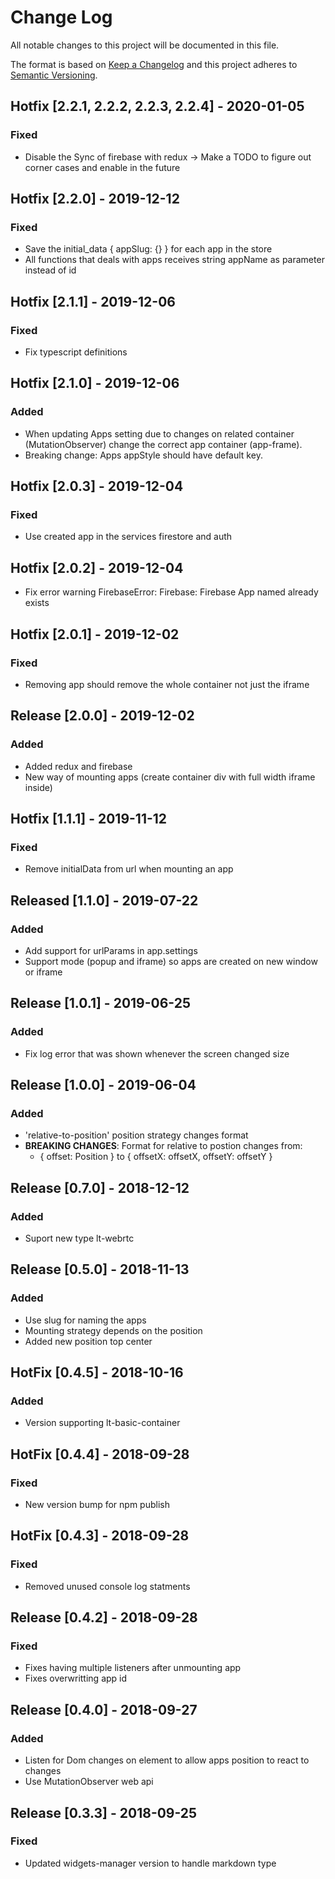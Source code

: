# Change Log
All notable changes to this project will be documented in this file.

The format is based on [Keep a Changelog](http://keepachangelog.com/)
and this project adheres to [Semantic Versioning](http://semver.org/).

## Hotfix [2.2.1, 2.2.2, 2.2.3, 2.2.4] - 2020-01-05
### Fixed
- Disable the Sync of firebase with redux -> Make a TODO to figure out corner
cases and enable in the future

## Hotfix [2.2.0] - 2019-12-12
### Fixed
- Save the initial_data { appSlug: {} } for each app in the store
- All functions that deals with apps receives string appName as parameter instead of id

## Hotfix [2.1.1] - 2019-12-06
### Fixed
- Fix typescript definitions

## Hotfix [2.1.0] - 2019-12-06
### Added
- When updating Apps setting due to changes on related container (MutationObserver)
change the correct app container (app-frame).
- Breaking change: Apps appStyle should have default key.

## Hotfix [2.0.3] - 2019-12-04
### Fixed
- Use created app in the services firestore and auth 

## Hotfix [2.0.2] - 2019-12-04
- Fix error warning FirebaseError: Firebase: Firebase App named already exists

## Hotfix [2.0.1] - 2019-12-02
### Fixed
- Removing app should remove the whole container not just the iframe

## Release [2.0.0] - 2019-12-02
### Added
- Added redux and firebase
- New way of mounting apps (create container div with full width iframe inside)

## Hotfix [1.1.1] - 2019-11-12
### Fixed
- Remove initialData from url when mounting an app

## Released [1.1.0] - 2019-07-22
### Added
- Add support for urlParams in app.settings
- Support mode (popup and iframe) so apps are created on new window or iframe

## Release [1.0.1] - 2019-06-25
### Added
- Fix log error that was shown whenever the screen changed size

## Release [1.0.0] - 2019-06-04
### Added
- 'relative-to-position' position strategy changes format
- **BREAKING CHANGES**: Format for relative to postion changes from:
  - { offset: Position } to { offsetX: offsetX, offsetY: offsetY }

## Release [0.7.0] - 2018-12-12
### Added
- Suport new type lt-webrtc

## Release [0.5.0] - 2018-11-13
### Added
- Use slug for naming the apps
- Mounting strategy depends on the position
- Added new position top center

## HotFix [0.4.5] - 2018-10-16
### Added
- Version supporting lt-basic-container

## HotFix [0.4.4] - 2018-09-28
### Fixed
- New version bump for npm publish

## HotFix [0.4.3] - 2018-09-28
### Fixed
- Removed unused console log statments

## Release [0.4.2] - 2018-09-28
### Fixed
- Fixes having multiple listeners after unmounting app
- Fixes overwritting app id

## Release [0.4.0] - 2018-09-27
### Added
- Listen for Dom changes on element to allow apps position to react to changes
- Use MutationObserver web api

## Release [0.3.3] - 2018-09-25
### Fixed
- Updated widgets-manager version to handle markdown type